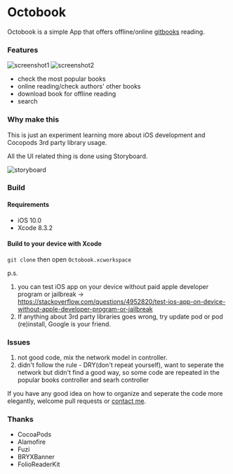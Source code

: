 # Octobook

Octobook is a simple App that offers offline/online [gitbooks](https://www.gitbook.com) reading.

### Features

![screenshot1](https://github.com/KrisYu/Octobook/blob/master/screenshots/screenshot1.png?raw=true)
![screenshot2](https://github.com/KrisYu/Octobook/blob/master/screenshots/screenshot2.png?raw=true)


- check the most popular books
- online reading/check authors' other books
- download book for offline reading
- search


### Why make this

This is just an experiment learning more about iOS development and Cocopods 3rd party library usage.

All the UI related thing is done using Storyboard.

![storyboard](https://github.com/KrisYu/Octobook/blob/master/screenshots/storyboard.png?raw=true)


### Build

#### Requirements

- iOS 10.0
- Xcode 8.3.2

#### Build to your device with Xcode

`git clone` then open `Octobook.xcworkspace`

p.s. 

1. you can test iOS app on your device without paid apple developer program or jailbreak -> <https://stackoverflow.com/questions/4952820/test-ios-app-on-device-without-apple-developer-program-or-jailbreak>  
2. If anything about 3rd party libraries goes wrong, try update pod or pod (re)install, Google is your friend.

### Issues

1. not good code, mix the network model in controller.
2. didn't follow the rule - DRY(don't repeat yourself), want to seperate the network but didn't find a good way, so some code are repeated in the popular books controller and searh controller


If you have any good idea on how to organize and seperate the code more elegantly, welcome pull requests or [contact me](mailto:yu_xue@me?Subject=Code%20Suggestions).

### Thanks

- CocoaPods
- Alamofire
- Fuzi
- BRYXBanner
- FolioReaderKit
